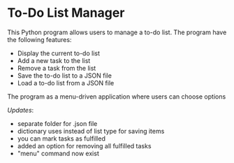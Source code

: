 # To-Do List Manager

This Python program allows users to manage a to-do list. 
The program have the following features:

- Display the current to-do list
- Add a new task to the list
- Remove a task from the list
- Save the to-do list to a JSON file
- Load a to-do list from a JSON file

The program as a menu-driven application where users can choose options

*Updates*:

- separate folder for .json file
- dictionary uses instead of list type for saving items
- you can mark tasks as fulfilled
- added an option for removing all fulfilled tasks
- "menu" command now exist
